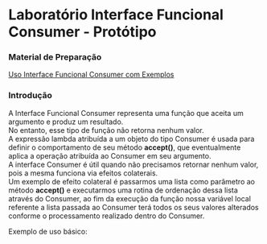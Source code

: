 # Laboratório Interface Funcional Consumer - Protótipo

### Material de Preparação
[Uso Interface Funcional Consumer com Exemplos](https://www.geeksforgeeks.org/java-8-consumer-interface-in-java-with-examples/)

### Introdução
A Interface Funcional Consumer representa uma função que aceita um argumento e produz um resultado.
<br/>No entanto, esse tipo de função não retorna nenhum valor.
<br/>A expressão lambda atribuída a um objeto do tipo Consumer é usada para definir o comportamento de seu método **accept()**, que eventualmente aplica a operação atribuída ao Consumer em seu argumento.
<br/>A interface Consumer é útil quando não precisamos retornar nenhum valor, pois a mesma funciona via efeitos colaterais.
<br/>Um exemplo de efeito colateral é passarmos uma lista como parâmetro ao método **accept()** e executarmos uma rotina de ordenação dessa lista através do Consumer, ao fim da execução da função nossa variável local referente a lista passada ao Consumer terá todos os seus valores alterados conforme o processamento realizado dentro do Consumer.

Exemplo de uso básico: